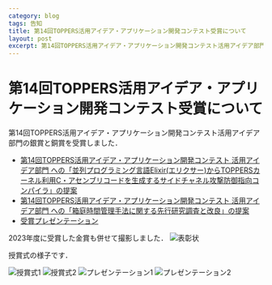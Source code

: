 ```yaml
---
category: blog
tags: 告知
title: 第14回TOPPERS活用アイデア・アプリケーション開発コンテスト受賞について
layout: post
excerpt: 第14回TOPPERS活用アイデア・アプリケーション開発コンテスト活用アイデア部門の銀賞と銅賞を受賞しました．
---
```

# 第14回TOPPERS活用アイデア・アプリケーション開発コンテスト受賞について

第14回TOPPERS活用アイデア・アプリケーション開発コンテスト活用アイデア部門の銀賞と銅賞を受賞しました．

* [第14回TOPPERS活用アイデア・アプリケーション開発コンテスト 活用アイデア部門 への「並列プログラミング言語Elixir(エリクサー)からTOPPERSカーネル利用C・アセンブリコードを生成するサイドチャネル攻撃防御指向コンパイラ」の提案](https://qiita.com/zacky1972/items/32ea9887fceb058ee5da)
* [第14回TOPPERS活用アイデア・アプリケーション開発コンテスト 活用アイデア部門 への「箱庭時間管理手法に関する先行研究調査と改良」の提案](https://qiita.com/zacky1972/items/c0922fa671c9734b5aa5)
* [受賞プレゼンテーション](https://zacky1972.github.io/assets/pdfs/TOPPERS2024.pdf)

2023年度に受賞した金賞も併せて撮影しました．
![表彰状](https://zacky1972.github.io/assets/images/EdgeTech+2024_20241122.png)

授賞式の様子です．

![授賞式1](https://zacky1972.github.io/assets/images/EdgeTech+2024_20241122-00.JPG)
![授賞式2](https://zacky1972.github.io/assets/images/EdgeTech+2024_20241122-000.JPG)
![プレゼンテーション1](https://zacky1972.github.io/assets/images/EdgeTech+2024_20241122-01.JPG)
![プレゼンテーション2](https://zacky1972.github.io/assets/images/EdgeTech+2024_20241122-02.JPG)